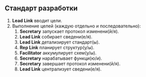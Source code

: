 ## Стандарт разработки

1. **Lead Link** вводит цели.
2. Выполнение целей (каждую отдельно и последовательно):
   1. **Secretary** запускает протокол изменени(й/я).
   2. **Lead Link** собирает сведени(е/я).
   3. **Lead Link** детализирует стандарт(ы).
   4. **Rep Link** планирует структур(у/ы).
   5. **Facilitator** аккумулирует схем(у/ы).
   6. **Secretary** нарабатывает функци(ю/и).
   7. **Secretary** завершает протокол изменени(й/я).
   8. **Lead Link** централизует сведени(е/я).